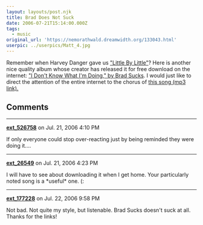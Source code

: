 ```yaml
---
layout: layouts/post.njk
title: Brad Does Not Suck
date: 2006-07-21T15:14:00.000Z
tags:
  - music
original_url: 'https://nemorathwald.dreamwidth.org/133043.html'
userpic: ../userpics/Matt_4.jpg
---
```

Remember when Harvey Danger gave us ["Little By Little"](http://www.harveydanger.com/downloads/)? Here is another nice quality album whose creator has released it for free download on the internet: ["I Don't Know What I'm Doing," by Brad Sucks](http://www.bradsucks.net/albums/i_dont_know/). I would just like to direct the attention of the entire internet to the chorus of [this song (mp3 link).](http://www.bradsucks.net/music/albums/idkwid-128/09_-_Brad_Sucks_-_Overreacting.mp3)

## Comments

---

**[ext_526758](https://www.dreamwidth.org/users/ext_526758)** on Jul. 21, 2006 4:10 PM

If only everyone could stop over-reacting just by being reminded they were doing it....

---

**[ext_26549](https://www.dreamwidth.org/users/ext_26549)** on Jul. 21, 2006 4:23 PM

I will have to see about downloading it when I get home. Your particularly noted song is a \*useful\* one. (:

---

**[ext_177228](https://www.dreamwidth.org/users/ext_177228)** on Jul. 22, 2006 9:58 PM

Not bad. Not quite my style, but listenable. Brad Sucks doesn't suck at all. Thanks for the links!
